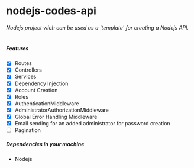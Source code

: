 # nodejs-codes-api

###### Nodejs project wich can be used as a 'template' for creating a Nodejs API.
#
##### Features
- [x] Routes
- [x] Controllers
- [x] Services
- [x] Dependency Injection
- [x] Account Creation
- [x] Roles
- [x] AuthenticationMiddleware
- [x] AdministratorAuthorizationMiddleware
- [x] Global Error Handling Middleware
- [x] Email sending for an added administrator for password creation
- [ ] Pagination

##### Dependencies in your machine
- Nodejs
